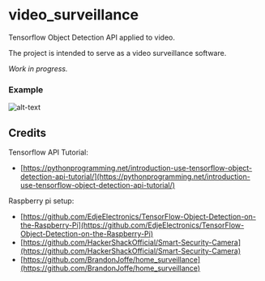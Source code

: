 # video_surveillance

Tensorflow Object Detection API applied to video.

The project is intended to serve as a video surveillance software.

*Work in progress.*

### Example
![alt-text](https://github.com/jfreek/video_surveillance/blob/master/examples/test2.gif)

## Credits
Tensorflow API Tutorial: 
* [https://pythonprogramming.net/introduction-use-tensorflow-object-detection-api-tutorial/](https://pythonprogramming.net/introduction-use-tensorflow-object-detection-api-tutorial/)

Raspberry pi setup: 
* [https://github.com/EdjeElectronics/TensorFlow-Object-Detection-on-the-Raspberry-Pi](https://github.com/EdjeElectronics/TensorFlow-Object-Detection-on-the-Raspberry-Pi)
* [https://github.com/HackerShackOfficial/Smart-Security-Camera](https://github.com/HackerShackOfficial/Smart-Security-Camera)
* [https://github.com/BrandonJoffe/home_surveillance](https://github.com/BrandonJoffe/home_surveillance)
